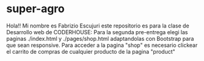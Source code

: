 # super-agro
  Hola!! Mi nombre es Fabrizio Escujuri este repositorio es para la clase de Desarrollo web de CODERHOUSE: 
    Para la segunda pre-entrega elegi las paginas ./index.html y ./pages/shop.html adaptandolas con Bootstrap para que sean responsive.
    Para acceder a la pagina "shop" es necesario clickear el carrito de compras de cualquier producto de la pagina "product"

